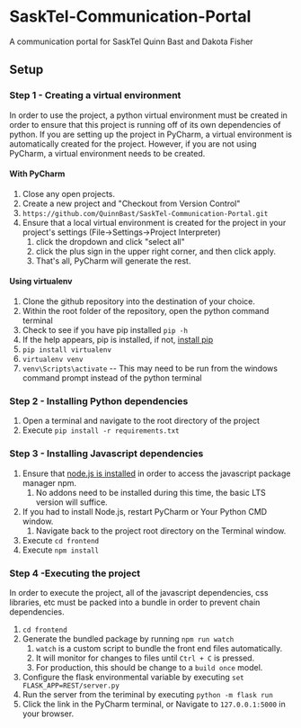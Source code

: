 # SaskTel-Communication-Portal 
 A communication portal for SaskTel
 Quinn Bast and Dakota Fisher
## Setup
### Step 1 - Creating a virtual environment
In order to use the project, a python virtual environment must be created in order to ensure that this project is running off of its own dependencies of python. If you are setting up the project in PyCharm, a virtual environment is automatically created for the project. However, if you are not using PyCharm, a virtual environment needs to be created.
#### With PyCharm
1. Close any open projects.
2. Create a new project and "Checkout from Version Control"
3.  `https://github.com/QuinnBast/SaskTel-Communication-Portal.git`
4. Ensure that a local virtual environment is created for the project in your project's settings (File->Settings->Project Interpreter)
    1. click the dropdown and click "select all"
    2. click the plus sign in the upper right corner, and then click apply.
    3. That's all, PyCharm will generate the rest.
#### Using virtualenv
1. Clone the github repository into the destination of your choice.
2. Within the root folder of the repository, open the python command terminal
3. Check to see if you have pip installed `pip -h`
4. If the help appears, pip is installed, if not, [install pip](https://pip.pypa.io/en/latest/installing/)
5. `pip install virtualenv`
6. `virtualenv venv`
7. `venv\Scripts\activate` -- This may need to be run from the windows command prompt instead of the python terminal

### Step 2 - Installing Python dependencies
1. Open a terminal and navigate to the root directory of the project
2. Execute `pip install -r requirements.txt`


### Step 3 - Installing Javascript dependencies
1. Ensure that [node.js is installed](https://nodejs.org/en/#download) in order to access the javascript package manager npm.
    1. No addons need to be installed during this time, the basic LTS version will suffice. 
2. If you had to install Node.js, restart PyCharm or Your Python CMD window.
    1. Navigate back to the project root directory on the Terminal window.
3. Execute `cd frontend`
4. Execute `npm install`

### Step 4 -Executing the project
In order to execute the project, all of the javascript dependencies, css libraries, etc must be packed into a bundle in order to prevent chain dependencies.
1. `cd frontend`
2. Generate the bundled package by running `npm run watch`
    1. `watch` is a custom script to bundle the front end files automatically.
    2. It will monitor for changes to files until `Ctrl + C` is pressed.
    3. For production, this should be change to a `build once` model.
3. Configure the flask environmental variable by executing `set FLASK_APP=REST/server.py`
4. Run the server from the teriminal by executing `python -m flask run`
5. Click the link in the PyCharm terminal, or Navigate to `127.0.0.1:5000` in your browser.